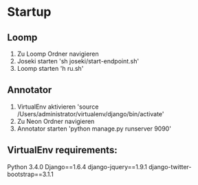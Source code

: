 # Startup

## Loomp
1. Zu Loomp Ordner navigieren
2. Joseki starten 'sh joseki/start-endpoint.sh'
3. Loomp starten 'h ru.sh'

## Annotator
1. VirtualEnv aktivieren 'source /Users/administrator/virtualenv/django/bin/activate'
2. Zu Neon Ordner navigieren
3. Annotator starten 'python manage.py runserver 9090'

## VirtualEnv requirements:
Python 3.4.0
Django==1.6.4
django-jquery==1.9.1
django-twitter-bootstrap==3.1.1